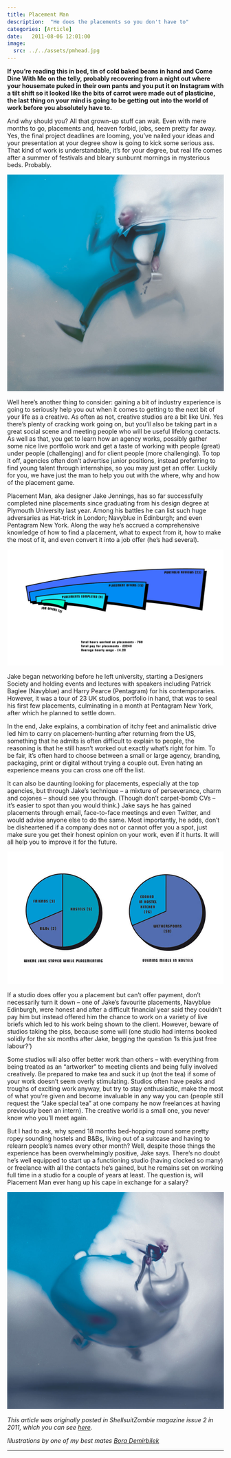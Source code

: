```yaml
---
title: Placement Man
description:  "He does the placements so you don't have to"
categories: [Article]
date:   2011-08-06 12:01:00
image:
  src: ../../assets/pmhead.jpg
---
```



**If you’re reading this in bed, tin of cold baked beans in hand and Come Dine With Me on the telly, probably recovering from a night out where your housemate puked in their own pants and you put it on Instagram with a tilt shift so it looked like the bits of carrot were made out of plasticine, the last thing on your mind is going to be getting out into the world of work before you absolutely have to.**

And why should you? All that grown-up stuff can wait. Even with mere months to go, placements and, heaven forbid, jobs, seem pretty far away. Yes, the final project deadlines are looming, you’ve nailed your ideas and your presentation at your degree show is going to kick some serious ass. That kind of work is understandable, it’s for your degree, but real life comes after a summer of festivals and bleary sunburnt mornings in mysterious beds. Probably.

![](../../assets/placementman1.jpg)

Well here’s another thing to consider: gaining a bit of industry experience is going to seriously help you out when it comes to getting to the next bit of your life as a creative. As often as not, creative studios are a bit like Uni. Yes there’s plenty of cracking work going on, but you’ll also be taking part in a great social scene and meeting people who will be useful lifelong contacts. As well as that, you get to learn how an agency works, possibly gather some nice live portfolio work and get a taste of working with people (great) under people (challenging) and for client people (more challenging). To top it off, agencies often don’t advertise junior positions, instead preferring to find young talent through internships, so you may just get an offer. Luckily for you, we have just the man to help you out with the where, why and how of the placement game.

Placement Man, aka designer Jake Jennings, has so far successfully completed nine placements since graduating from his design degree at Plymouth University last year. Among his battles he can list such huge adversaries as Hat-trick in London; Navyblue in Edinburgh; and even Pentagram New York. Along the way he’s accrued a comprehensive knowledge of how to find a placement, what to expect from it, how to make the most of it, and even convert it into a job offer (he’s had several).

![](../../assets/pmstats1.jpg)

Jake began networking before he left university, starting a Designers Society and holding events and lectures with speakers including Patrick Baglee (Navyblue) and Harry Pearce (Pentagram) for his contemporaries. However, it was a tour of 23 UK studios, portfolio in hand, that was to seal his first few placements, culminating in a month at Pentagram New York, after which he planned to settle down.

In the end, Jake explains, a combination of itchy feet and animalistic drive led him to carry on placement-hunting after returning from the US, something that he admits is often difficult to explain to people, the reasoning is that he still hasn’t worked out exactly what’s right for him. To be fair, it’s often hard to choose between a small or large agency, branding, packaging, print or digital without trying a couple out. Even hating an experience means you can cross one off the list.

It can also be daunting looking for placements, especially at the top agencies, but through Jake’s technique – a mixture of perseverance, charm and cojones – should see you through. (Though don’t carpet-bomb CVs – it’s easier to spot than you would think.) Jake says he has gained placements through email, face-to-face meetings and even Twitter, and would advise anyone else to do the same. Most importantly, he adds, don’t be disheartened if a company does not or cannot offer you a spot, just make sure you get their honest opinion on your work, even if it hurts. It will all help you to improve it for the future.

![](../../assets/pmstats2.jpg)

If a studio does offer you a placement but can’t offer payment, don’t necessarily turn it down – one of Jake’s favourite placements, Navyblue Edinburgh, were honest and after a difficult financial year said they couldn’t pay him but instead offered him the chance to work on a variety of live briefs which led to his work being shown to the client. However, beware of studios taking the piss, because some will (one studio had interns booked solidly for the six months after Jake, begging the question ‘Is this just free labour?’)

Some studios will also offer better work than others – with everything from being treated as an “artworker” to meeting clients and being fully involved creatively. Be prepared to make tea and suck it up (not the tea) if some of your work doesn’t seem overly stimulating. Studios often have peaks and troughs of exciting work anyway, but try to stay enthusiastic, make the most of what you’re given and become invaluable in any way you can (people still request the “Jake special tea” at one company he now freelances at having previously been an intern). The creative world is a small one, you never know who you’ll meet again.

But I had to ask, why spend 18 months bed-hopping round some pretty ropey sounding hostels and B&Bs, living out of a suitcase and having to relearn people’s names every other month? Well, despite those things the experience has been overwhelmingly positive, Jake says. There’s no doubt he’s well equipped to start up a functioning studio (having clocked so many) or freelance with all the contacts he’s gained, but he remains set on working full time in a studio for a couple of years at least. The question is, will Placement Man ever hang up his cape in exchange for a salary?

![](../../assets/placementman2.jpg)


_This article was originally posted in ShellsuitZombie magazine issue 2 in 2011, which you can see [here](https://shellsuitzombie.co.uk/magazine/)._

_Illustrations by one of my best mates [Bora Demirbilek](https://www.blogobora.com/)_


---
